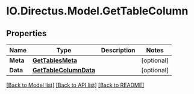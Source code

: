 # IO.Directus.Model.GetTableColumn
## Properties

Name | Type | Description | Notes
------------ | ------------- | ------------- | -------------
**Meta** | [**GetTablesMeta**](GetTablesMeta.md) |  | [optional] 
**Data** | [**GetTableColumnData**](GetTableColumnData.md) |  | [optional] 

[[Back to Model list]](../README.md#documentation-for-models) [[Back to API list]](../README.md#documentation-for-api-endpoints) [[Back to README]](../README.md)

